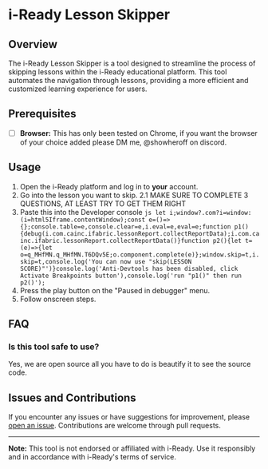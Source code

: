 # i-Ready Lesson Skipper

## Overview

The i-Ready Lesson Skipper is a tool designed to streamline the process of skipping lessons within the i-Ready educational platform. This tool automates the navigation through lessons, providing a more efficient and customized learning experience for users.

## Prerequisites

- [ ] **Browser:** This has only been tested on Chrome, if you want the browser of your choice added please DM me, @showheroff on discord.

## Usage

1. Open the i-Ready platform and log in to **your** account.
2. Go into the lesson you want to skip.
  2.1 MAKE SURE TO COMPLETE 3 QUESTIONS, AT LEAST TRY TO GET THEM RIGHT
3. Paste this into the Developer console ```js
let i;window?.com?i=window:(i=html5Iframe.contentWindow);const e=()=>{};console.table=e,console.clear=e,i.eval=e,eval=e;function p1(){debug(i.com.cainc.ifabric.lessonReport.collectReportData);i.com.cainc.ifabric.lessonReport.collectReportData()}function p2(){let t=(e)=>{let o=q_MHfMN.q_MHfMN.T6DQv5E;o.component.complete(e)};window.skip=t,i.skip=t,console.log('You can now use "skip(LESSON SCORE)"')}console.log('Anti-Devtools has been disabled, click Activate Breakpoints button'),console.log('run "p1()" then run p2()');```
4. Press the play button on the "Paused in debugger" menu.
5. Follow onscreen steps.

## FAQ

### Is this tool safe to use?

Yes, we are open source all you have to do is beautify it to see the source code.

## Issues and Contributions

If you encounter any issues or have suggestions for improvement, please [open an issue](https://github.com/toxicidea/Project-Snargg/issues). Contributions are welcome through pull requests.

---

**Note:** This tool is not endorsed or affiliated with i-Ready. Use it responsibly and in accordance with i-Ready's terms of service.
